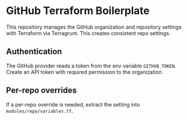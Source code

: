 # GitHub Terraform Boilerplate

This repository manages the GitHub organization and repository settings with Terraform via Terragrunt. This creates consistent repo settings.

## Authentication
The GitHub provider reads a token from the env variable `GITHUB_TOKEN`. Create an API token with required permission to the organization.

## Per-repo overrides
If a per-repo override is needed, extract the setting into `modules/repo/variables.tf`.
